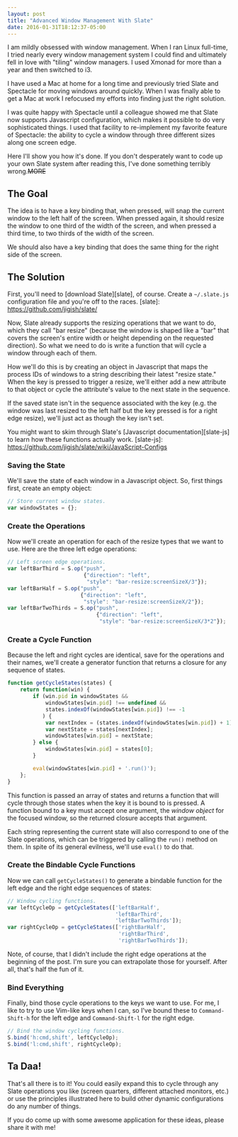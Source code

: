 ```yaml
---
layout: post
title: "Advanced Window Management With Slate"
date: 2016-01-31T18:12:37-05:00
---
```


I am mildly obsessed with window management. When I ran Linux full-time, I tried
nearly every window management system I could find and ultimately fell in love
with "tiling" window managers. I used Xmonad for more than a year and then
switched to i3.

I have used a Mac at home for a long time and previously tried Slate and
Spectacle for moving windows around quickly. When I was finally able to get a
Mac at work I refocused my efforts into finding just the right solution.

I was quite happy with Spectacle until a colleague showed me that Slate now
supports Javascript configuration, which makes it possible to do very
sophisticated things. I used that facility to re-implement my favorite feature
of Spectacle: the ability to cycle a window through three different sizes along
one screen edge.

Here I'll show you how it's done. If you don't desperately want to code up your
own Slate system after reading this, I've done something terribly wrong.~~MORE~~

## The Goal ##

The idea is to have a key binding that, when pressed, will snap the current
window to the left half of the screen. When pressed again, it should resize the
window to one third of the width of the screen, and when pressed a third time,
to two thirds of the width of the screen.

We should also have a key binding that does the same thing for the right side of
the screen.

## The Solution ##

First, you'll need to [download Slate][slate], of course. Create a `~/.slate.js`
configuration file and you're off to the races.
[slate]: https://github.com/jigish/slate/

Now, Slate already supports the resizing operations that we want to do, which
they call "bar resize" (because the window is shaped like a "bar" that covers
the screen's entire width or height depending on the requested direction). So
what we need to do is write a function that will cycle a window through each of
them.

How we'll do this is by creating an object in Javascript that maps the process
IDs of windows to a string describing their latest "resize state." When the key
is pressed to trigger a resize, we'll either add a new attribute to that object
or cycle the attribute's value to the next state in the sequence.

If the saved state isn't in the sequence associated with the key (e.g. the
window was last resized to the left half but the key pressed is for a right edge
resize), we'll just act as though the key isn't set.

You might want to skim through Slate's [Javascript documentation][slate-js] to
learn how these functions actually work.
[slate-js]: https://github.com/jigish/slate/wiki/JavaScript-Configs

### Saving the State ###

We'll save the state of each window in a Javascript object. So, first things
first, create an empty object:

~~~javascript
// Store current window states.
var windowStates = {};
~~~

### Create the Operations ###

Now we'll create an operation for each of the resize types that we want to
use. Here are the three left edge operations:

~~~javascript
// Left screen edge operations.
var leftBarThird = S.op("push",
                        {"direction": "left",
                         "style": "bar-resize:screenSizeX/3"});
var leftBarHalf = S.op("push",
                       {"direction": "left",
                        "style": "bar-resize:screenSizeX/2"});
var leftBarTwoThirds = S.op("push",
                            {"direction": "left",
                             "style": "bar-resize:screenSizeX/3*2"});
~~~

### Create a Cycle Function ###

Because the left and right cycles are identical, save for the operations and
their names, we'll create a generator function that returns a closure for any
sequence of states.

~~~js
function getCycleStates(states) {
    return function(win) {
        if (win.pid in windowStates &&
            windowStates[win.pid] !== undefined &&
            states.indexOf(windowStates[win.pid]) !== -1 
           ) {
            var nextIndex = (states.indexOf(windowStates[win.pid]) + 1) % 3;
            var nextState = states[nextIndex];
            windowStates[win.pid] = nextState;
        } else {
            windowStates[win.pid] = states[0];
        }

        eval(windowStates[win.pid] + '.run()');
    };
}
~~~

This function is passed an array of states and returns a function that will
cycle through those states when the key it is bound to is pressed. A function
bound to a key must accept one argument, the *window object* for the focused
window, so the returned closure accepts that argument.

Each string representing the current state will also correspond to one of the
Slate operations, which can be triggered by calling the `run()` method on
them. In spite of its general evilness, we'll use `eval()` to do that.

### Create the Bindable Cycle Functions ###

Now we can call `getCycleStates()` to generate a bindable function for the left
edge and the right edge sequences of states:

~~~javascript
// Window cycling functions.
var leftCycleOp = getCycleStates(['leftBarHalf',
                                  'leftBarThird',
                                  'leftBarTwoThirds']);
var rightCycleOp = getCycleStates(['rightBarHalf',
                                   'rightBarThird',
                                   'rightBarTwoThirds']);
~~~

Note, of course, that I didn't include the right edge operations at the
beginning of the post. I'm sure you can extrapolate those for yourself. After
all, that's half the fun of it.

### Bind Everything ###

Finally, bind those cycle operations to the keys we want to use. For me, I like
to try to use Vim-like keys when I can, so I've bound these to `Command-Shift-h`
for the left edge and `Command-Shift-l` for the right edge.

~~~javascript
// Bind the window cycling functions.
S.bind('h:cmd,shift', leftCycleOp);
S.bind('l:cmd,shift', rightCycleOp);
~~~

## Ta Daa! ##

That's all there is to it! You could easily expand this to cycle through any
Slate operations you like (screen quarters, different attached monitors, etc.)
or use the principles illustrated here to build other dynamic configurations do
any number of things.

If you do come up with some awesome application for these ideas, please share
it with me!
